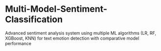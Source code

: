 # Multi-Model-Sentiment-Classification
Advanced sentiment analysis system using multiple ML algorithms (LR, RF, XGBoost, KNN) for text emotion detection with comparative model performance
